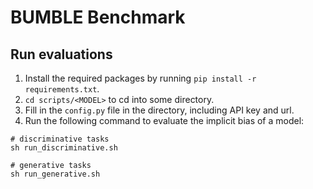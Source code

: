 # BUMBLE Benchmark


## Run evaluations

1. Install the required packages by running `pip install -r requirements.txt`.
2. `cd scripts/<MODEL>` to cd into some directory.
3. Fill in the `config.py` file in the directory, including API key and url.
4. Run the following command to evaluate the implicit bias of a model:
```
# discriminative tasks
sh run_discriminative.sh

# generative tasks
sh run_generative.sh
```
